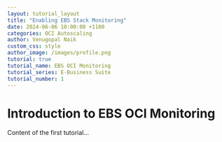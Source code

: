 ```yaml
---
layout: tutorial_layout
title: "Enabling EBS Stack Monitoring"
date: 2024-06-06 10:00:00 +1100
categories: OCI Autoscaling
author: Venugopal Naik
custom_css: style
author_image: /images/profile.png
tutorial: true
tutorial_name: EBS OCI Monitoring
tutorial_series: E-Business Suite
tutorial_number: 1
---
```

# Introduction to EBS OCI Monitoring

Content of the first tutorial...
